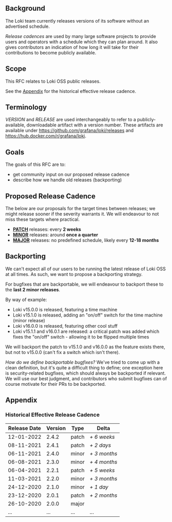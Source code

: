 ## Background

The Loki team currently releases versions of its software without an advertised schedule.

*Release cadences* are used by many large software projects to provide users and operators with a schedule which they can plan around. It also gives contributors an indication of how long it will take for their contributions to become publicly available.

## Scope

This RFC relates to Loki OSS public releases.

See the [Appendix](#Appendix) for the historical effective release cadence.

## Terminology

*VERSION* and *RELEASE* are used interchangeably to refer to a publicly-available, downloadable artifact with a version number. These artifacts are available under https://github.com/grafana/loki/releases and https://hub.docker.com/r/grafana/loki.

## Goals

The goals of this RFC are to:

- get community input on our proposed release cadence
- describe how we handle old releases (backporting)

## Proposed Release Cadence

The below are our proposals for the target times between releases; we might release sooner if the severity warrants it. We will endeavour to not miss these targets where practical.

- **[PATCH](https://semver.org/#spec-item-6)** releases: every **2 weeks**
- **[MINOR](https://semver.org/#spec-item-7)** releases: around **once a quarter**
- **[MAJOR](https://semver.org/#spec-item-8)** releases: no predefined schedule, likely every **12-18 months**

## Backporting

We can't expect all of our users to be running the latest release of Loki OSS at all times. As such, we want to propose a backporting strategy.

For bugfixes that are backportable, we will endeavour to backport these to the **last 2 minor releases**.

By way of example:

- Loki v15.0.0 is released, featuring a time machine
- Loki v15.1.0 is released, adding an "on/off" switch for the time machine (minor release)
- Loki v16.0.0 is released, featuring other cool stuff
- Loki v15.1.1 and v16.0.1 are released: a critical patch was added which fixes the "on/off" switch - allowing it to be flipped multiple times

We will backport the patch to v15.1.0 and v16.0.0 as the feature exists there, but not to v15.0.0 (can't fix a switch which isn't there).

_How do we define backportable bugfixes?_ We've tried to come up with a clean definition, but it's quite a difficult thing to define; one exception here is security-related bugfixes, which should always be backported if relevant. We will use our best judgment, and contributors who submit bugfixes can of course motivate for their PRs to be backported.

## Appendix

### Historical Effective Release Cadence

| Release Date | Version | Type  | Delta        |
| ------------ | ------- | ----- | ------------ |
| 12-01-2022   | 2.4.2   | patch | *+ 6 weeks*  |
| 08-11-2021   | 2.4.1   | patch | *+ 2 days*   |
| 06-11-2021   | 2.4.0   | minor | *+ 3 months* |
| 06-08-2021   | 2.3.0   | minor | *+ 4 months* |
| 06-04-2021   | 2.2.1   | patch | *+ 5 weeks*  |
| 11-03-2021   | 2.2.0   | minor | *+ 3 months* |
| 24-12-2020   | 2.1.0   | minor | *+ 1 day*    |
| 23-12-2020   | 2.0.1   | patch | *+ 2 months* |
| 26-10-2020   | 2.0.0   | major |              |
| ...          | ...     | ...   | ...          |